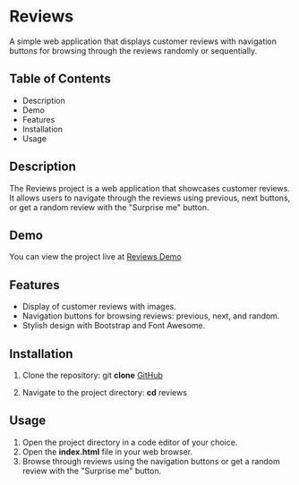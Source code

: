# Reviews

A simple web application that displays customer reviews with navigation buttons for browsing through the reviews randomly or sequentially.

## Table of Contents

- Description
- Demo
- Features
- Installation
- Usage

## Description

The Reviews project is a web application that showcases customer reviews. It allows users to navigate through the reviews using previous, next buttons, or get a random review with the "Surprise me" button.

## Demo

You can view the project live at [Reviews Demo](https://user-reviews-html-dom-vanilla-js.netlify.app/)

## Features

- Display of customer reviews with images.
- Navigation buttons for browsing reviews: previous, next, and random.
- Stylish design with Bootstrap and Font Awesome.

## Installation

1. Clone the repository:
git **clone** [GitHub](https://github.com/mohanraj-exe/reviews.git)

2. Navigate to the project directory:
**cd** reviews

## Usage

1. Open the project directory in a code editor of your choice.
2. Open the **index.html** file in your web browser.
3. Browse through reviews using the navigation buttons or get a random review with the "Surprise me" button.
